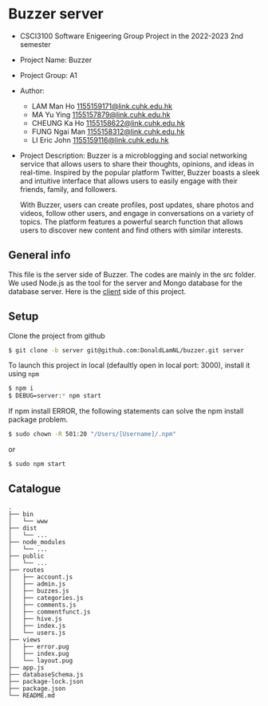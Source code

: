 # Buzzer server
- CSCI3100 Software Enigeering Group Project in the 2022-2023 2nd semester
- Project Name: Buzzer
- Project Group: A1
- Author:
    - LAM Man Ho <1155159171@link.cuhk.edu.hk>
    - MA Yu Ying <1155157879@link.cuhk.edu.hk>
    - CHEUNG Ka Ho <1155158622@link.cuhk.edu.hk>
    - FUNG Ngai Man <1155158312@link.cuhk.edu.hk>
    - LI Eric John <1155159116@link.cuhk.edu.hk>
- Project Description: 
    Buzzer is a microblogging and social networking service that allows users to share their thoughts, opinions, and ideas in real-time. Inspired by the popular platform Twitter, Buzzer boasts a sleek and intuitive interface that allows users to easily engage with their friends, family, and followers.

    With Buzzer, users can create profiles, post updates, share photos and videos, follow other users, and engage in conversations on a variety of topics. The platform features a powerful search function that allows users to discover new content and find others with similar interests.


## General info
This file is the server side of Buzzer. The codes are mainly in the src folder. We used Node.js as the tool for the server and Mongo database for the database server. Here is the [client](https://github.com/DonaldLamNL/buzzer/tree/frontEnd) side of this project.

## Setup
Clone the project from github
```bash
$ git clone -b server git@github.com:DonaldLamNL/buzzer.git server
```

To launch this project in local (defaultly open in local port: 3000), install it using `npm`
```bash
$ npm i
$ DEBUG=server:* npm start
```

If npm install ERROR, the following statements can solve the npm install package problem.
```bash
$ sudo chown -R 501:20 "/Users/[Username]/.npm"
```
or
```bash
$ sudo npm start
```

## Catalogue
```
.
├── bin
│   └── www
├── dist
│   └── ...
├── node_modules
│   └── ...
├── public
│   └── ...
├── routes
│   ├── account.js
│   ├── admin.js
│   ├── buzzes.js
│   ├── categories.js
│   ├── comments.js
│   ├── commentfunct.js
│   ├── hive.js
│   ├── index.js
│   └── users.js
├── views
│   ├── error.pug
│   ├── index.pug
│   └── layout.pug
├── app.js
├── databaseSchema.js
├── package-lock.json
├── package.json
└── README.md
```